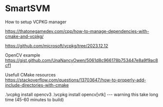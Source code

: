 # SmartSVM


How to setup VCPKG manager

https://thatonegamedev.com/cpp/how-to-manage-dependencies-with-cmake-and-vcpkg/

https://github.com/microsoft/vcpkg/tree/2023.12.12

OpenCV example
https://gist.github.com/UnaNancyOwen/5061d8c966178b753447e8a9f9ac8cf1

Usefull CMake resources
https://stackoverflow.com/questions/13703647/how-to-properly-add-include-directories-with-cmake



.\vcpkg install opencv3
.\vcpkg install opencv[vtk]   --- warning this take long time (45-60 minutes to build)